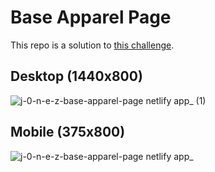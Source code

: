 # Base Apparel Page

This repo is a solution to [this challenge](https://www.frontendmentor.io/challenges/base-apparel-coming-soon-page-5d46b47f8db8a7063f9331a0).

## Desktop (1440x800)

![j-0-n-e-z-base-apparel-page netlify app_ (1)](https://github.com/j-0-n-e-z/base-apparel-page/assets/46866168/f35d44d0-5895-40dd-9ad8-faa2aab05922)

## Mobile (375x800)

![j-0-n-e-z-base-apparel-page netlify app_](https://github.com/j-0-n-e-z/base-apparel-page/assets/46866168/07255106-d1b8-45b6-a96a-e8383d609475)
